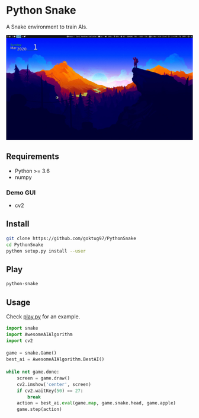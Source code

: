 Python Snake
==========================================

A Snake environment to train AIs.

![Playing](https://raw.githubusercontent.com/goktug97/PythonSnake/master/snake.gif)

## Requirements
* Python >= 3.6
* numpy

### Demo GUI
* cv2 

## Install

```bash
git clone https://github.com/goktug97/PythonSnake
cd PythonSnake
python setup.py install --user
```

## Play

``` bash
python-snake
```

## Usage

Check [play.py](https://github.com/goktug97/PythonSnake/blob/master/play.py) for an example.

``` python
import snake
import AwesomeAIAlgorithm
import cv2

game = snake.Game()
best_ai = AwesomeAIAlgorithm.BestAI()

while not game.done:
    screen = game.draw()
    cv2.imshow('center', screen)
    if cv2.waitKey(50) == 27:
        break
    action = best_ai.eval(game.map, game.snake.head, game.apple)
    game.step(action)
```

